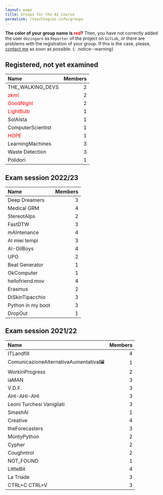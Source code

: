 ```yaml
---
layout: page
title: Groups for the AI Course
permalink: /teaching/ai-info/groups
---
```


**The color of your group name is <span style="color:red">red</span>?** Then, you have not correctly added the user `dezingaro` as `Reporter` of the project on `GitLab`, or there are problems with the registration of your group. If this is the case, please, [contact me](mailto:stefano.zingaro@unibo.it) as soon as possible.
{: .notice--warning}

## Registered, not yet examined

| Name                                     | Members |
| :--------------------------------------- | ------: |
| THE_WALKING_DEVS                         |       2 |
| <span style="color:red">zkml</span>      |       2 |
| <span style="color:red">GoodNight</span> |       2 |
| <span style="color:red">LightBulb</span> |       1 |
| SolAIsta                                 |       1 |
| ComputerScientist                        |       1 |
| <span style="color:red">HOPE</span>      |       1 |
| LearningMachines                         |       3 |
| Waste Detection                          |       3 |
| Polidori                                 |       1 |

## Exam session 2022/23

| Name              | Members |
| :---------------- | ------: |
| Deep Dreamers     |       3 |
| Medical GRM       |       4 |
| StereotAIps       |       2 |
| FastDTW           |       3 |
| mAIntenance       |       4 |
| AI miei tempi     |       3 |
| AI-OilBoys        |       4 |
| UPO               |       2 |
| Beat Generator    |       1 |
| OkComputer        |       1 |
| hellofriend.mov   |       4 |
| Erasmus           |       2 |
| DiSkinTipacchio   |       3 |
| Python in my boot |       3 |
| DropOut           |       1 |

## Exam session 2021/22

| Name                                 | Members |
| :----------------------------------- | ------: |
| ITLandfill                           |       4 |
| ComunicazioneAlternativaAumentativa🖼 |       1 |
| WorkInProgress                       |       2 |
| iaMAN                                |       3 |
| V.D.F.                               |       3 |
| AHI-AHI-AHI                          |       3 |
| Leoni Turchesi Vanigliati            |       3 |
| SmashAI                              |       1 |
| Creative                             |       4 |
| theForecasters                       |       3 |
| MontyPython                          |       2 |
| Cypher                               |       2 |
| Coughntrol                           |       2 |
| NOT_FOUND                            |       1 |
| LittleBit                            |       4 |
| La Triade                            |       3 |
| CTRL+C CTRL+V                        |       3 |
